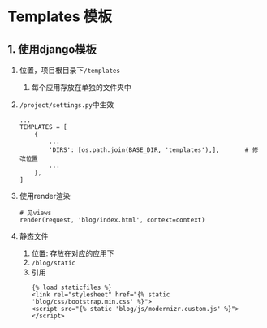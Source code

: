# Templates 模板

## 1. 使用django模板
1. 位置，项目根目录下`/templates`
   1. 每个应用存放在单独的文件夹中
2. `/project/settings.py`中生效
    ```
    ...
    TEMPLATES = [
        {
            ...
            'DIRS': [os.path.join(BASE_DIR, 'templates'),],       # 修改位置
            ...
        },
    ]
    ```
3. 使用render渲染
    ```
    # 见views
    render(request, 'blog/index.html', context=context)
    ```

4. 静态文件
    1. 位置: 存放在对应的应用下
    2. `/blog/static`
    3. 引用
        ```
        {% load staticfiles %}
        <link rel="stylesheet" href="{% static 'blog/css/bootstrap.min.css' %}">
        <script src="{% static 'blog/js/modernizr.custom.js' %}"></script>
        ```